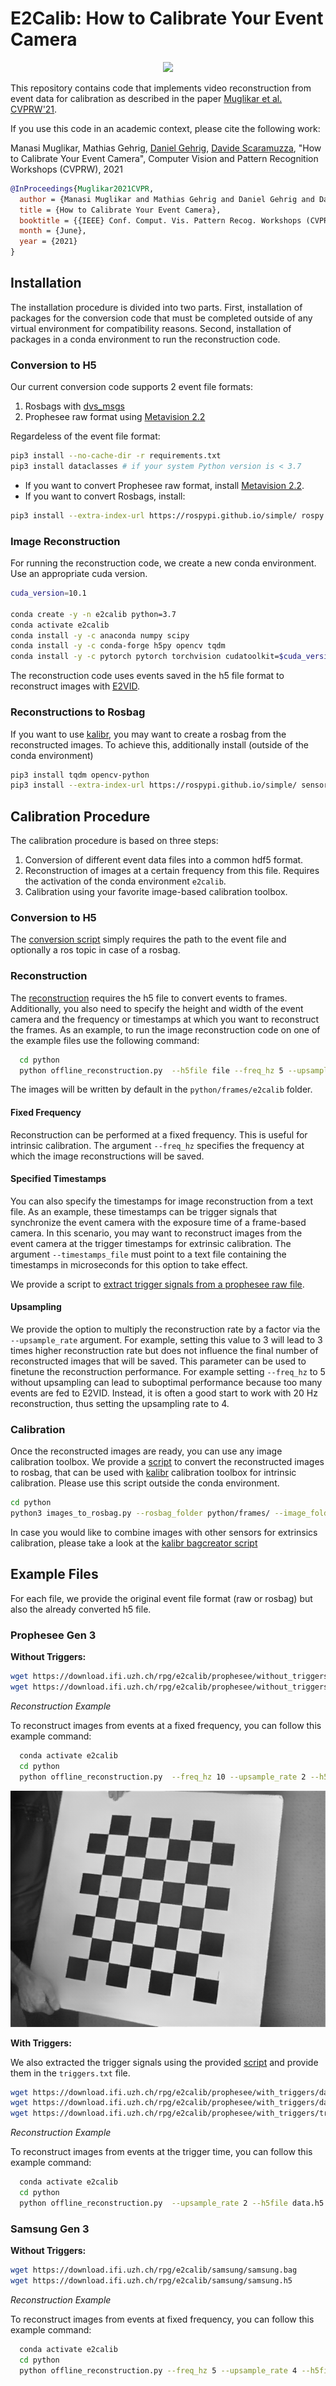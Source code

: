 # E2Calib: How to Calibrate Your Event Camera

<!-- <p align="center">
   <img src="http://rpg.ifi.uzh.ch/img/papers/CVPRW21_Muglikar.png" height="300"/>
</p> -->

<p align="center">
   <img src="https://camo.githubusercontent.com/2149dcf66a53e4cf25d82e54176ce23c609d28c89ac93e2b4b5c99765e166d47/687474703a2f2f7270672e6966692e757a682e63682f696d672f7061706572732f435650525732315f4d75676c696b61722e706e67" height="300"/>
</p>

This repository contains code that implements video reconstruction from event data for calibration as described in the paper [Muglikar et al. CVPRW'21](http://rpg.ifi.uzh.ch/docs/CVPRW21_Muglikar.pdf).

If you use this code in an academic context, please cite the following work:

Manasi Muglikar, Mathias Gehrig, [Daniel Gehrig](https://danielgehrig18.github.io/), [Davide Scaramuzza](http://rpg.ifi.uzh.ch/people_scaramuzza.html), "How to Calibrate Your Event Camera", Computer Vision and Pattern Recognition Workshops (CVPRW), 2021

```bibtex
@InProceedings{Muglikar2021CVPR,
  author = {Manasi Muglikar and Mathias Gehrig and Daniel Gehrig and Davide Scaramuzza},
  title = {How to Calibrate Your Event Camera},
  booktitle = {{IEEE} Conf. Comput. Vis. Pattern Recog. Workshops (CVPRW)},
  month = {June},
  year = {2021}
}
```

## Installation
The installation procedure is divided into two parts.
First, installation of packages for the conversion code that must be completed outside of any virtual environment for compatibility reasons.
Second, installation of packages in a conda environment to run the reconstruction code.

### Conversion to H5
Our current conversion code supports 2 event file formats:
1. Rosbags with [dvs\_msgs](https://github.com/uzh-rpg/rpg_dvs_ros/tree/master/dvs_msgs)
2. Prophesee raw format using [Metavision 2.2](https://docs.prophesee.ai/2.2.0/installation/index.html)

Regardeless of the event file format:
```bash
pip3 install --no-cache-dir -r requirements.txt
pip3 install dataclasses # if your system Python version is < 3.7
```

* If you want to convert Prophesee raw format, install [Metavision 2.2](https://docs.prophesee.ai/2.2.0/installation/index.html).
* If you want to convert Rosbags, install:

```bash
pip3 install --extra-index-url https://rospypi.github.io/simple/ rospy rosbag
```

### Image Reconstruction
For running the reconstruction code, we create a new conda environment. Use an appropriate cuda version.

```bash
cuda_version=10.1

conda create -y -n e2calib python=3.7
conda activate e2calib
conda install -y -c anaconda numpy scipy
conda install -y -c conda-forge h5py opencv tqdm
conda install -y -c pytorch pytorch torchvision cudatoolkit=$cuda_version

```

The reconstruction code uses events saved in the h5 file format to reconstruct images with [E2VID](http://rpg.ifi.uzh.ch/docs/TPAMI19_Rebecq.pdf).

### Reconstructions to Rosbag
If you want to use [kalibr](https://github.com/ethz-asl/kalibr), you may want to create a rosbag from the reconstructed images.
To achieve this, additionally install (outside of the conda environment)

```bash
pip3 install tqdm opencv-python
pip3 install --extra-index-url https://rospypi.github.io/simple/ sensor-msgs
```

## Calibration Procedure

The calibration procedure is based on three steps:
1. Conversion of different event data files into a common hdf5 format.
2. Reconstruction of images at a certain frequency from this file. Requires the activation of the conda environment `e2calib`.
3. Calibration using your favorite image-based calibration toolbox.

### Conversion to H5

The [conversion script](https://github.com/uzh-rpg/e2calib/blob/main/python/convert.py) simply requires the path to the event file and optionally a ros topic in case of a rosbag.

### Reconstruction

The [reconstruction](https://github.com/uzh-rpg/e2calib/blob/main/python/offline_reconstruction.py) requires the h5 file to convert events to frames.
Additionally, you also need to specify the height and width of the event camera and the frequency or timestamps at which you want to reconstruct the frames.
As an example, to run the image reconstruction code on one of the example files use the following command:
```bash
  cd python
  python offline_reconstruction.py  --h5file file --freq_hz 5 --upsample_rate 4 --height 480 --width 640 
```

The images will be written by default in the ```python/frames/e2calib``` folder.

#### Fixed Frequency

Reconstruction can be performed at a fixed frequency. This is useful for intrinsic calibration. The argument `--freq_hz` specifies the frequency at which the image reconstructions will be saved.

#### Specified Timestamps

You can also specify the timestamps for image reconstruction from a text file. As an example, these timestamps can be trigger signals that synchronize the event camera with the exposure time of a frame-based camera. In this scenario, you may want to reconstruct images from the event camera at the trigger timestamps for extrinsic calibration. The argument `--timestamps_file` must point to a text file containing the timestamps in microseconds for this option to take effect.

We provide a script to [extract trigger signals from a prophesee raw file](python/extract_triggers_prophesee.py).

#### Upsampling

We provide the option to multiply the reconstruction rate by a factor via the `--upsample_rate` argument. For example, setting this value to 3 will lead to 3 times higher reconstruction rate but does not influence the final number of reconstructed images that will be saved. This parameter can be used to finetune the reconstruction performance. For example setting `--freq_hz` to 5 without upsampling can lead to suboptimal performance because too many events are fed to E2VID. Instead, it is often a good start to work with 20 Hz reconstruction, thus setting the upsampling rate to 4.


### Calibration

Once the reconstructed images are ready, you can use any image calibration toolbox.
We provide a [script](python/images_to_rosbag.py) to convert the reconstructed images to rosbag, that can be used with [kalibr](https://github.com/ethz-asl/kalibr) calibration toolbox for intrinsic calibration. Please use this script outside the conda environment.
```bash
cd python
python3 images_to_rosbag.py --rosbag_folder python/frames/ --image_folder  python/frames/e2calib --image_topic /dvs/image_reconstructed
```

In case you would like to combine images with other sensors for extrinsics calibration, please take a look at the [kalibr bagcreator script](https://github.com/ethz-asl/kalibr/wiki/bag-format#bagcreater) 



## Example Files
For each file, we provide the original event file format (raw or rosbag) but also the already converted h5 file.

### Prophesee Gen 3
**Without Triggers:**
```bash
wget https://download.ifi.uzh.ch/rpg/e2calib/prophesee/without_triggers/data.raw
wget https://download.ifi.uzh.ch/rpg/e2calib/prophesee/without_triggers/data.h5
```
*Reconstruction Example*

To reconstruct images from events at a fixed frequency, you can follow this example command:
```bash
  conda activate e2calib
  cd python
  python offline_reconstruction.py  --freq_hz 10 --upsample_rate 2 --h5file data.h5 --output_folder gen3_no_trigger --height 480 --width 640
```
![Sample reconstruction](img/gen3_no_trigger_0000000001700066000.png?raw=true)

**With Triggers:**

We also extracted the trigger signals using the provided [script](python/extract_triggers_prophesee.py) and provide them in the `triggers.txt` file.
```bash
wget https://download.ifi.uzh.ch/rpg/e2calib/prophesee/with_triggers/data.raw
wget https://download.ifi.uzh.ch/rpg/e2calib/prophesee/with_triggers/data.h5
wget https://download.ifi.uzh.ch/rpg/e2calib/prophesee/with_triggers/triggers.txt
```
*Reconstruction Example*

To reconstruct images from events at the trigger time, you can follow this example command:
```bash
  conda activate e2calib
  cd python
  python offline_reconstruction.py  --upsample_rate 2 --h5file data.h5 --output_folder gen3_with_trigger/ --timestamps_file triggers.txt --height 480 --width 640
```

### Samsung Gen 3
**Without Triggers:**
```bash
wget https://download.ifi.uzh.ch/rpg/e2calib/samsung/samsung.bag
wget https://download.ifi.uzh.ch/rpg/e2calib/samsung/samsung.h5
```
*Reconstruction Example*

To reconstruct images from events at fixed frequency, you can follow this example command:
```bash
  conda activate e2calib
  cd python
  python offline_reconstruction.py --freq_hz 5 --upsample_rate 4 --h5file samsung.h5 --output_folder samsung_gen3 --height 480 --width 640
```
